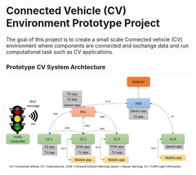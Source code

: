 # Connected Vehicle (CV) Environment Prototype Project

The goal of this project is to create a small scale Connected vehicle (CV) environment where components are connected and exchange data and run computational task such as CV applications. 


### Prototype CV System Archtecture
![alt text](system.bmp)
